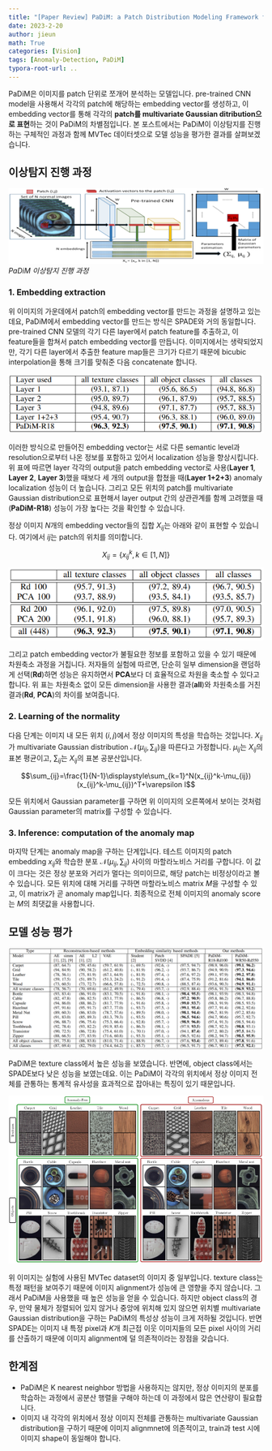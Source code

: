 ```yaml
---
title: "[Paper Review] PaDiM: a Patch Distribution Modeling Framework for Anomaly Detection and Localization"
date: 2023-2-20
author: jieun
math: True
categories: [Vision]
tags: [Anomaly-Detection, PaDiM]
typora-root-url: ..
---
```


PaDiM은 이미지를 patch 단위로 쪼개어 분석하는 모델입니다. pre-trained CNN model을 사용해서 각각의 patch에 해당하는 embedding vector를 생성하고, 이 embedding vector를 통해 각각의 **patch를 multivariate Gaussian ditribution으로 표현**하는 것이 PaDiM의 차별점입니다. 본 포스트에서는 PaDiM이 이상탐지를 진행하는 구체적인 과정과 함께 MVTec 데이터셋으로 모델 성능을 평가한 결과를 살펴보겠습니다.



## 이상탐지 진행 과정

![](/assets/img/ad/padim.jpg)
_PaDiM 이상탐지 진행 과정_

### 1. Embedding extraction

위 이미지의 가운데에서 patch의 embedding vector를 만드는 과정을 설명하고 있는데요, PaDiM에서 embedding vector를 만드는 방식은 SPADE와 거의 동일합니다. pre-trained CNN 모델의 각기 다른 layer에서 patch feature를 추출하고, 이 feature들을 합쳐서 patch embedding vector를 만듭니다. 이미지에서는 생략되었지만, 각기 다른 layer에서 추출한 feature map들은 크기가 다르기 때문에 bicubic interpolation을 통해 크기를 맞춰준 다음 concatenate 합니다.

![](/assets/img/ad/padim_table.jpg)

이러한 방식으로 만들어진 embedding vector는 서로 다른 semantic level과 resolution으로부터 나온 정보를 포함하고 있어서 localization 성능을 향상시킵니다. 위 표에 따르면 layer 각각의 output을 patch embedding vector로 사용(**Layer 1**, **Layer 2**, **Layer 3**)했을 때보다 세 개의 output을 합쳤을 때(**Layer 1+2+3**) anomaly localization 성능이 더 높습니다. 그리고 모든 위치의 patch를 multivariate Gaussian distribution으로 표현해서 layer output 간의 상관관계를 함께 고려했을 때(**PaDiM-R18**) 성능이 가장 높다는 것을 확인할 수 있습니다.

정상 이미지 $N$개의 embedding vector들의 집합 $X_{ij}$는 아래와 같이 표현할 수 있습니다. 여기에서 $ij$는 patch의 위치를 의미합니다.

$$X_{ij}=\{ {x_{ij}}^k, k\in [1, N] \}$$

![](/assets/img/ad/padim_table1.jpg)

그리고 patch embedding vector가 불필요한 정보를 포함하고 있을 수 있기 때문에 차원축소 과정을 거칩니다. 저자들의 실험에 따르면, 단순히 일부 dimension을 랜덤하게 선택(**Rd**)하면 성능은 유지하면서 **PCA**보다 더 효율적으로 차원을 축소할 수 있다고 합니다. 위 표는 차원축소 없이 모든 dimension을 사용한 결과(**all**)와 차원축소를 거친 결과(**Rd**, **PCA**)의 차이를 보여줍니다.

### 2. Learning of the normality

다음 단계는 이미지 내 모든 위치 $(i, j)$에서 정상 이미지의 특성을 학습하는 것입니다. $X_{ij}$가 multivariate Gaussian distribution $\mathcal{N}(\mu_{ij}, \sum_{ij})$을 따른다고 가정합니다. $\mu_{ij}$는 $X_{ij}$의 표본 평균이고, $\sum_{ij}$는 $X_{ij}$의 표본 공분산입니다.

$$\sum_{ij}=\frac{1}{N-1}\displaystyle\sum_{k=1}^N(x_{ij}^k-\mu_{ij})(x_{ij}^k-\mu_{ij})^T+\varepsilon I$$

모든 위치에서 Gaussian parameter를 구하면 위 이미지의 오른쪽에서 보이는 것처럼 Gaussian parameter의 matrix를 구성할 수 있습니다.

### 3.  Inference: computation of the anomaly map

마지막 단계는 anomaly map을 구하는 단계입니다. 테스트 이미지의 patch embedding $x_{ij}$와 학습한 분포 $\mathcal{N}(\mu_{ij}, \sum_{ij})$ 사이의 마할라노비스 거리를 구합니다. 이 값이 크다는 것은 정상 분포와 거리가 멀다는 의미이므로, 해당 patch는 비정상이라고 볼 수 있습니다. 모든 위치에 대해 거리를 구하면 마할라노비스 matrix $M$을 구성할 수 있고, 이 matrix가 곧 anomaly map입니다. 최종적으로 전체 이미지의 anomaly score는 $M$의 최댓값을 사용합니다.



## 모델 성능 평가

![](/assets/img/ad/padim_table2.jpg)

PaDiM은 texture class에서 높은 성능을 보였습니다. 반면에, object class에서는 SPADE보다 낮은 성능을 보였는데요. 이는 PaDiM이 각각의 위치에서 정상 이미지 전체를 관통하는 통계적 유사성을 효과적으로 잡아내는 특징이 있기 때문입니다. 

![](/assets/img/ad/mvtec.jpg)

위 이미지는 실험에 사용된 MVTec dataset의 이미지 중 일부입니다. texture class는 특정 패턴을 보여주기 때문에 이미지 alignment가 성능에 큰 영향을 주지 않습니다. 그래서 PaDiM을 사용했을 때 높은 성능을 얻을 수 있습니다. 하지만 object class의 경우, 만약 물체가 정렬되어 있지 않거나 중앙에 위치해 있지 않으면 위치별  multivariate Gaussian distribution을 구하는 PaDiM의 특성상 성능이 크게 저하될 것입니다. 반면 SPADE는 이미지 내 특정 pixel과 $K$개 최근접 이웃 이미지들의 모든 pixel 사이의 거리를 산출하기 때문에 이미지 alignment에 덜 의존적이라는 장점을 갖습니다.



## 한계점

- PaDiM은 K nearest neighbor 방법을 사용하지는 않지만, 정상 이미지의 분포를 학습하는 과정에서 공분산 행렬을 구해야 하는데 이 과정에서 많은 연산량이 필요합니다.
- 이미지 내 각각의 위치에서 정상 이미지 전체를 관통하는 multivariate Gaussian distribution을 구하기 때문에 이미지 alignmnet에 의존적이고, train과 test 시에 이미지 shape이 동일해야 합니다.
